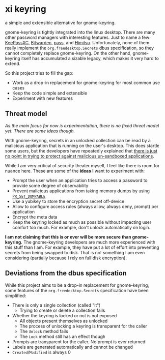 # xi keyring

a simple and extensible alternative for gnome-keyring.

gnome-keyring is tightly integrated into the linux desktop. There are many
other password managers with interesting features. Just to name a few:
[KeePassXC](https://github.com/keepassxreboot/keepassxc),
[Bitwarden](https://bitwarden.com), [pass](https://www.passwordstore.org/), and
[Himitsu](https://sr.ht/~sircmpwn/himitsu/). Unfortunately, none of them really
implement the `org.freedesktop.Secrets` dbus specification, so they cannot
completely replace gnome-keyring. On the other hand, gnome-keyring itself has
accumulated a sizable legacy, which makes it very hard to extend.

So this project tries to fill the gap:

-   Work as a drop-in replacement for gnome-keyring for most common use cases
-   Keep the code simple and extensible
-   Experiment with new features

## Threat model

*As the main focus for now is experimentation, there is no fixed threat model
yet. There are some ideas though.*

With gnome-keyring, secrets in an unlocked collection can be read by a
malicious application that is running on the user's desktop. This does startle
some users, but the developers have repeatedly explained that [there is just no
point in trying to protect against malicious un-sandboxed
applications](https://gitlab.gnome.org/GNOME/gnome-keyring/-/issues/5#note_1876550).

While I am very critical of security theater myself, I feel like there is room
for nuance here. These are some of the **ideas** I want to experiment with:

-   Prompt the user when an application tries to access a password to provide some degree of observability
-   Prevent malicious applications from taking memory dumps by using [`PR_SET_DUMPABLE`](https://www.man7.org/linux/man-pages/man2/prctl.2.html)
-   Use a yubikey to store the encryption secret off-device
-   Allow to configure access rules (always allow, always deny, prompt) per application
-   Encrypt the meta data
-   Keep the keyring locked as much as possible without impacting user comfort too much. For example, don't unlock automatically on login.

**I am not claiming that this is or ever will be more secure than
gnome-keyring.** The gnome-keyring developers are much more experienced with
this stuff than I am. For example, they have put a lot of effort into
preventing secrets from being swapped to disk. That is not something I am even
considering (partially because I rely on full disk encryption).

## Deviations from the dbus specification

While this project aims to be a drop-in replacement for gnome-keyring, some
features of the `org.freedesktop.Secrets` specification have been simplified:

-   There is only a single collection (called "it")
    -   Trying to create or delete a collection fails
-   Whether the keyring is locked or not is not exposed
    -   All objects present themselves as unlocked
    -   The process of unlocking a keyring is transparent for the caller
    -   The `Unlock` method fails
    -   The `Lock` method still has an effect though
-   Prompts are transparent for the caller. No prompt is ever returned
-   Labels are generated automatically and cannot be changed
-   `Created`/`Modified` is always 0
